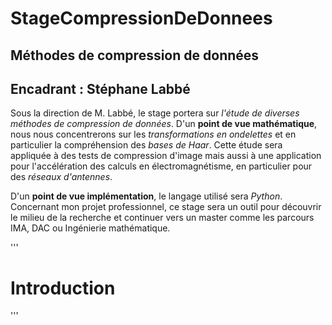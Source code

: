 # StageCompressionDeDonnees
## Méthodes de compression de données 
## Encadrant : Stéphane Labbé

Sous la direction de M. Labbé, le stage portera sur *l'étude de diverses méthodes de compression de données*. 
D'un **point de vue mathématique**, nous nous concentrerons sur les *transformations en ondelettes* et en particulier 
la compréhension des *bases de Haar*. Cette étude sera appliquée à des tests de compression d'image mais aussi à une application 
pour l'accélération des calculs en électromagnétisme, en particulier pour des *réseaux d'antennes*. 

D'un **point de vue implémentation**, le langage utilisé sera *Python*. Concernant mon projet professionnel, ce stage sera un outil 
pour découvrir le milieu de la recherche et continuer vers un master comme les parcours IMA, DAC ou Ingénierie mathématique.

'''
# Introduction
'''